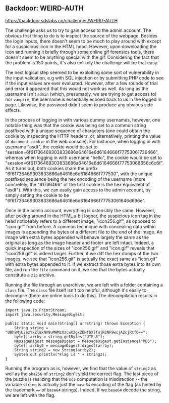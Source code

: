 Backdoor: WEIRD-AUTH
--------------------------------

https://backdoor.sdslabs.co/challenges/WEIRD-AUTH

The challenge asks us to try to gain access to the admin account. The obvious
first thing to do is to inspect the source of the webpage. Besides the login 
inputs, there doesn't seem to be much to play around with except for a 
suspicious icon in the HTML head. However, upon downloading the icon and running 
it briefly through some online gif forensics tools, there doesn't seem to be
anything special with the gif. Considering the fact that the problem is 150
points, it's also unlikely the challenge will be that easy.

The next logical step seemed to be exploiting some sort of vulnerability in the
input validation, e.g with SQL injection or by submitting PHP code to see if the 
input values are ever evaluated. However, after a few rounds of trial and error
it appeared that this would not work as well. As long as the username isn't
`admin` (which, presumably, we are trying to get access to) nor `vampire`, the
username is essentially echoed back to us in the logged in page. Likewise, the
password didn't seem to produce any obvious side effects.

In the process of logging in with various dummy usernames, however, one notable 
thing was that the cookie was being set to a common string postfixed with a 
unique sequence of characters (one could obtain the cookie by inspecting the
HTTP headers, or, alternatively, printing the value of `document.cookie` in the
web console). For instance, when logging in with username "asdf", the cookie 
would be set to "session=6f61736469303833686a64616e6d6164666f77753061736466",
whereas when logging in with username "hello", the cookie would be set to 
"session=6f61736469303833686a64616e6d6164666f77753068656c6c6f". As it turns out, 
both cookies share the prefix "6f61736469303833686a64616e6d6164666f777530", 
with the unique postfixed sequence being the hex encoding of the username (more  
concretely, the "61736466" of the first cookie is the hex equivalent of "asdf").
With this, we can easily gain access to the admin account, by simply setting the
cookie to be "6f61736469303833686a64616e6d6164666f77753061646d696e".

Once in the admin account, everything is ostensibly the same. However, after 
poking around in the HTML a bit logner, the suspicious icon tag in the head 
noticeably refers to a different image, "icon256.gif", as opposed to "icon.gif" 
from before. A common technique with concealing data within images is appending 
the bytes of a different file to the end of the image. An image with extra bytes 
appended will behave largely the same as the original as long as the image 
header and footer are left intact. Indeed, a quick inspection of the sizes of 
"icon256.gif" and "icon.gif" reveals that "icon256.gif" is indeed larger.
Further, if we diff the hex dumps of the two images, we see that "icon256.gif" 
is actually the exact same as "icon.gif" with extra bytes appended to it. If we 
extract those extra bytes into its own file, and run the `file` command on it, 
we see that the bytes actually constitute a `zip` archive. 

Running the file through an unarchiver, we are left with a folder containing a 
`class` file. The `class` file itself isn't too helpful, although it's easily to
decompile (there are online tools to do this). The decompilation results in the
following code:

```
import java.io.PrintStream;
import java.security.MessageDigest;

public static void main(String[] arrstring) throws Exception {
    String string = "U0hBMjU2ezYxZl8xNV9uMWMzXzcwX2gxZDNfbXlfajR2NF9wcjA2cjRtfQ==";
    byte[] arrby = string.getBytes("UTF-8");
    MessageDigest messageDigest = MessageDigest.getInstance("MD5");
    byte[] arrby2 = messageDigest.digest(arrby);
    String string2 = new String(arrby2);
    System.out.println("Flag is " + string2);
}
```

Running the program as is, however, we find that the value of `string2` as well 
as the `sha256` of `string2` don't yield the correct flag. The last piece of the 
puzzle is realizing that the `md5` computation is misdirection -- the variable 
`string` is actually just the `base64` encoding of the flag (as hinted by the
trademark `==` of `base64` strings). Indeed, if we `base64` decode the string, 
we are left with the flag.
